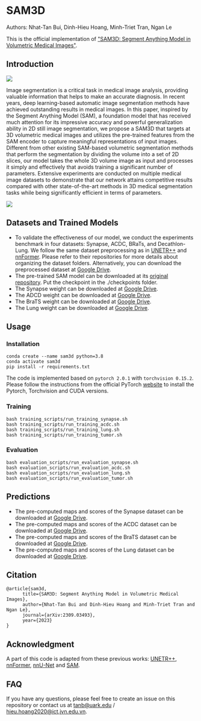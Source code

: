 # SAM3D
Authors: Nhat-Tan Bui, Dinh-Hieu Hoang, Minh-Triet Tran, Ngan Le

This is the official implementation of <a href="https://arxiv.org/pdf/2309.03493v1.pdf">"SAM3D: Segment Anything Model in Volumetric Medical Images"</a>.

## Introduction
<image src="images/architecture.png">

Image segmentation is a critical task in medical image analysis, providing valuable information that helps to make an accurate diagnosis. In recent years, deep learning-based automatic image segmentation methods have achieved outstanding results in medical images. In this paper, inspired by the Segment Anything Model (SAM), a foundation model that has received much attention for its impressive accuracy and powerful generalization ability in 2D still image segmentation, we propose a SAM3D that targets at 3D volumetric medical images and utilizes the pre-trained features from the SAM encoder to capture meaningful representations of input images. Different from other existing SAM-based volumetric segmentation methods that perform the segmentation by dividing the volume into a set of 2D slices, our model takes the whole 3D volume image as input and processes it simply and effectively that avoids training a significant number of parameters. Extensive experiments are conducted on multiple medical image datasets to demonstrate that our network attains competitive results compared with other state-of-the-art methods in 3D medical segmentation tasks while being significantly efficient in terms of parameters.

<image src="images/decoder.png">

## Datasets and Trained Models
<ul>
  <li>To validate the effectiveness of our model, we conduct the experiments benchmark in four datasets: Synapse, ACDC, BRaTs, and Decathlon-Lung. We follow the same dataset preprocessing as in <a href="https://github.com/Amshaker/unetr_plus_plus">UNETR++</a> and <a href="https://github.com/282857341/nnFormer">nnFormer</a>. Please refer to their repositories for more details about organizing the dataset folders. Alternatively, you can download the preprocessed dataset at <a href="https://drive.google.com/drive/folders/1N8FAxEH0QExkqQbPT2oy2DrzUfIaRDMx?usp=drive_link">Google Drive</a>.</li>
  <li>The pre-trained SAM model can be downloaded at its <a href="https://github.com/facebookresearch/segment-anything">original repository</a>. Put the checkpoint in the ./checkpoints folder.</li>
  <li>The Synapse weight can be downloaded at <a href="https://drive.google.com/file/d/1jxWSlK1Zy_gBY_XO3xh6ydaLthqDh5Tm/view?usp=sharing">Google Drive</a>.</li>
  <li>The ADCD weight can be downloaded at <a href="https://drive.google.com/file/d/1a4fWzwEC9jKBKcZ_kj9wsrtoL8Ha1qpx/view?usp=drive_link">Google Drive</a>.</li>
  <li>The BraTS weight can be downloaded at <a href="https://drive.google.com/file/d/1jxWSlK1Zy_gBY_XO3xh6ydaLthqDh5Tm/view?usp=drive_link">Google Drive</a>.</li>
  <li>The Lung weight can be downloaded at <a href="https://drive.google.com/file/d/1jraG6uXrXEUyj-tFOMiEIGoDxDJeTQ_X/view?usp=sharing">Google Drive</a>.</li>
</ul>

## Usage

### Installation

```
conda create --name sam3d python=3.8
conda activate sam3d
pip install -r requirements.txt
```

The code is implemented based on ```pytorch 2.0.1``` with ```torchvision 0.15.2```. Please follow the instructions from the official PyTorch <a href="https://pytorch.org/get-started/locally/">website</a> to install the Pytorch, Torchvision and CUDA versions.

### Training

```
bash training_scripts/run_training_synapse.sh
bash training_scripts/run_training_acdc.sh
bash training_scripts/run_training_lung.sh
bash training_scripts/run_training_tumor.sh
```

### Evaluation

```
bash evaluation_scripts/run_evaluation_synapse.sh
bash evaluation_scripts/run_evaluation_acdc.sh
bash evaluation_scripts/run_evaluation_lung.sh
bash evaluation_scripts/run_evaluation_tumor.sh
```

## Predictions
<ul>
  <li>The pre-computed maps and scores of the Synapse dataset can be downloaded at <a href="https://drive.google.com/file/d/1Eb2o2b4TGNUyFpvdCQo3RRcxd2vB5J3x/view?usp=sharing">Google Drive</a>.</li>
  <li>The pre-computed maps and scores of the ACDC dataset can be downloaded at <a href="https://drive.google.com/file/d/19vVWDRnhSGFxFVcIzgF0LyJOyVGOs1UU/view?usp=sharing">Google Drive</a>.</li>
  <li>The pre-computed maps and scores of the BraTS dataset can be downloaded at <a href="https://drive.google.com/file/d/1tTbhgaBOcQ8Ww_rSCFvOyReDCaUcjue1/view?usp=sharing">Google Drive</a>.</li>
  <li>The pre-computed maps and scores of the Lung dataset can be downloaded at <a href="https://drive.google.com/file/d/1LqM0ZVwk6RLzqEodVACzTBZUAtNPdFT5/view?usp=sharing">Google Drive</a>.</li>
</ul>

## Citation
```
@article{sam3d,
      title={SAM3D: Segment Anything Model in Volumetric Medical Images}, 
      author={Nhat-Tan Bui and Dinh-Hieu Hoang and Minh-Triet Tran and Ngan Le},
      journal={arXiv:2309.03493},
      year={2023}
}
```

## Acknowledgment
A part of this code is adapted from these previous works: [UNETR++](https://github.com/Amshaker/unetr_plus_plus), [nnFormer](https://github.com/282857341/nnFormer), [nnU-Net](https://github.com/MIC-DKFZ/nnUNet) and [SAM](https://github.com/facebookresearch/segment-anything).

## FAQ
If you have any questions, please feel free to create an issue on this repository or contact us at <tanb@uark.edu> / <hieu.hoang2020@ict.jvn.edu.vn>.
